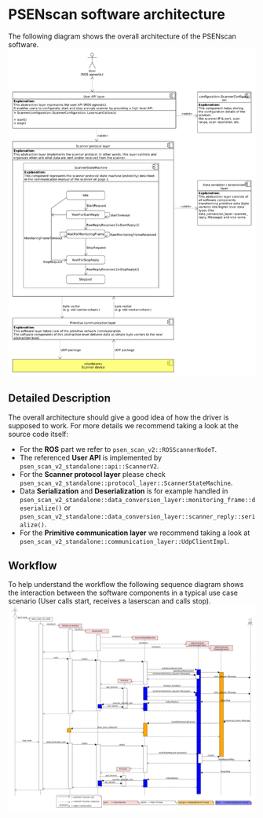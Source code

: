# PSENscan software architecture
The following diagram shows the overall architecture of the PSENscan software.
![Diagram showing the high level overall architecture of the system](diag_comp_overall_architecture.png)

## Detailed Description
The overall architecture should give a good idea of how the driver is supposed to work.
For more details we recommend taking a look at the source code itself:
* For the **ROS** part we refer to `psen_scan_v2::ROSScannerNodeT`.
* The referenced **User API** is implemented by `psen_scan_v2_standalone::api::ScannerV2`.
* For the **Scanner protocol layer** please check `psen_scan_v2_standalone::protocol_layer::ScannerStateMachine`.
* Data **Serialization** and **Deserialization** is for example handled in `psen_scan_v2_standalone::data_conversion_layer::monitoring_frame::deserialize()` or `psen_scan_v2_standalone::data_conversion_layer::scanner_reply::serialize()`.
* For the  **Primitive communication layer** we recommend taking a look at `psen_scan_v2_standalone::communication_layer::UdpClientImpl`.

## Workflow
To help understand the workflow the following sequence diagram shows the interaction between the software components in a typical use case scenario (User calls start, receives a laserscan and calls stop).
![Sequence diagram showing the interaction between the software components](api_sequence_diag.png)
